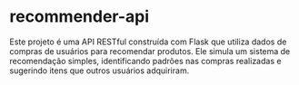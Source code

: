 # recommender-api
Este projeto é uma API RESTful construída com Flask que utiliza dados de compras de usuários para recomendar produtos. Ele simula um sistema de recomendação simples, identificando padrões nas compras realizadas e sugerindo itens que outros usuários adquiriram. 
